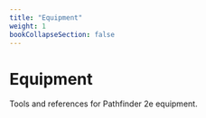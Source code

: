 ```yaml
---
title: "Equipment"
weight: 1
bookCollapseSection: false
---
```


# Equipment

Tools and references for Pathfinder 2e equipment.